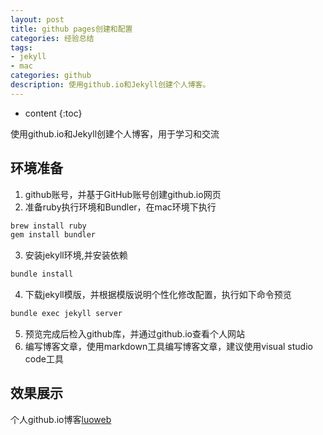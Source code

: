 ```yaml
---
layout: post
title: github pages创建和配置
categories: 经验总结
tags:
- jekyll
- mac
categories: github
description: 使用github.io和Jekyll创建个人博客。
---
```

* content
{:toc}

使用github.io和Jekyll创建个人博客，用于学习和交流

<!-- more -->
## 环境准备
1. github账号，并基于GitHub账号创建github.io网页
2. 准备ruby执行环境和Bundler，在mac环境下执行
```bash
brew install ruby
gem install bundler
```
3. 安装jekyll环境,并安装依赖
```bash
bundle install
```
4. 下载jekyll模版，并根据模版说明个性化修改配置，执行如下命令预览
```bash
bundle exec jekyll server
```
5. 预览完成后检入github库，并通过github.io查看个人网站
6. 编写博客文章，使用markdown工具编写博客文章，建议使用visual studio code工具

## 效果展示
个人github.io博客[luoweb](http://luoweb.github.io)